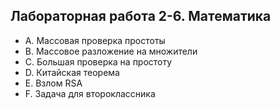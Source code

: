## Лабораторная работа 2-6. Математика

- A. Массовая проверка простоты
- B. Массовое разложение на множители
- C. Большая проверка на простоту
- D. Китайская теорема
- E. Взлом RSA
- F. Задача для второклассника